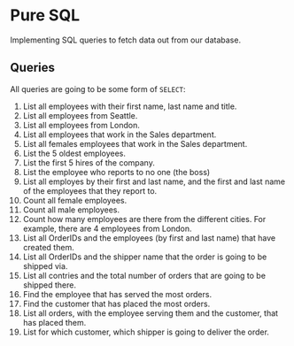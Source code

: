 # Pure SQL

Implementing SQL queries to fetch data out from our database.


## Queries

All queries are going to be some form of `SELECT`:

1. List all employees with their first name, last name and title.
2. List all employees from Seattle.
3. List all employees from London.
4. List all employees that work in the Sales department.
5. List all females employees that work in the Sales department.
6. List the 5 oldest employees.
7. List the first 5 hires of the company.
8. List the employee who reports to no one (the boss)
9. List all employes by their first and last name, and the first and last name of the employees that they report to.
10. Count all female employees.
11. Count all male employees.
12. Count how many employees are there from the different cities. For example, there are 4 employees from London.
13. List all OrderIDs and the employees (by first and last name) that have created them.
14. List all OrderIDs and the shipper name that the order is going to be shipped via.
15. List all contries and the total number of orders that are going to be shipped there.
16. Find the employee that has served the most orders.
17. Find the customer that has placed the most orders.
18. List all orders, with the employee serving them and the customer, that has placed them.
19. List for which customer, which shipper is going to deliver the order.
